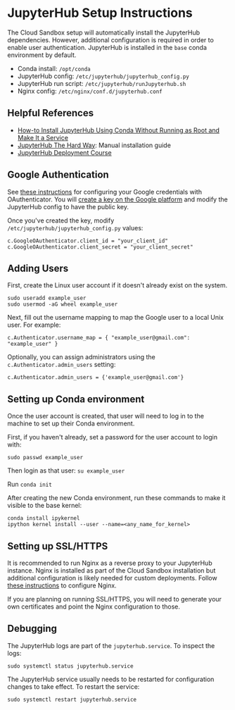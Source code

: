 # JupyterHub Setup Instructions

The Cloud Sandbox setup will automatically install the JupyterHub dependencies. However, additional configuration is required in order to enable user authentication. JupyterHub is installed in the `base` conda environment by default. 

- Conda install: `/opt/conda`
- JupyterHub config: `/etc/jupyterhub/jupyterhub_config.py`
- JupyterHub run script: `/etc/jupyterhub/runJupyterhub.sh`
- Nginx config: `/etc/nginx/conf.d/jupyterhub.conf`

## Helpful References

- [How-to Install JupyterHub Using Conda Without Running as Root and Make It a Service](https://medium.com/swlh/how-to-install-jupyterhub-using-conda-without-runing-as-root-and-make-it-a-service-59b843fead12)
- [JupyterHub The Hard Way](https://github.com/jupyterhub/jupyterhub-the-hard-way/blob/HEAD/docs/installation-guide-hard.md): Manual installation guide
- [JupyterHub Deployment Course](https://professorkazarinoff.github.io/jupyterhub-engr114/google_oauth/)

## Google Authentication

See [these instructions](https://oauthenticator.readthedocs.io/en/latest/getting-started.html#google-setup) for configuring your Google credentials with OAuthenticator. You will [create a key on the Google platform](https://developers.google.com/identity/protocols/oauth2) and modify the JupyterHub config to have the public key.

Once you've created the key, modify `/etc/jupyterhub/jupyterhub_config.py` values:

```
c.GoogleOAuthenticator.client_id = "your_client_id"
c.GoogleOAuthenticator.client_secret = "your_client_secret"
```

## Adding Users

First, create the Linux user account if it doesn't already exist on the system.

```
sudo useradd example_user
sudo usermod -aG wheel example_user
```

Next, fill out the username mapping to map the Google user to a local Unix user. For example:

```
c.Authenticator.username_map = { "example_user@gmail.com": "example_user" }
```

Optionally, you can assign administrators using the `c.Authenticator.admin_users` setting:

```
c.Authenticator.admin_users = {'example_user@gmail.com'}
```

## Setting up Conda environment

Once the user account is created, that user will need to log in to the machine to set up their Conda environment.

First, if you haven't already, set a password for the user account to login with:
```
sudo passwd example_user
```
Then login as that user: `su example_user`

Run `conda init`

After creating the new Conda environment, run these commands to make it visible to the base kernel:

```
conda install ipykernel
ipython kernel install --user --name=<any_name_for_kernel>
```


## Setting up SSL/HTTPS

It is recommended to run Nginx as a reverse proxy to your JupyterHub instance. 
Nginx is installed as part of the Cloud Sandbox installation but additional configuration is likely needed for custom deployments. 
Follow [these instructions](https://github.com/jupyterhub/jupyterhub-the-hard-way/blob/HEAD/docs/installation-guide-hard.md#using-nginx) to configure Nginx. 

If you are planning on running SSL/HTTPS, you will need to generate your own certificates and point the Nginx configuration to those.

## Debugging

The JupyterHub logs are part of the `jupyterhub.service`. To inspect the logs:

```
sudo systemctl status jupyterhub.service
```

The JupyterHub service usually needs to be restarted for configuration changes to take effect. To restart the service:

```
sudo systemctl restart jupyterhub.service
```
